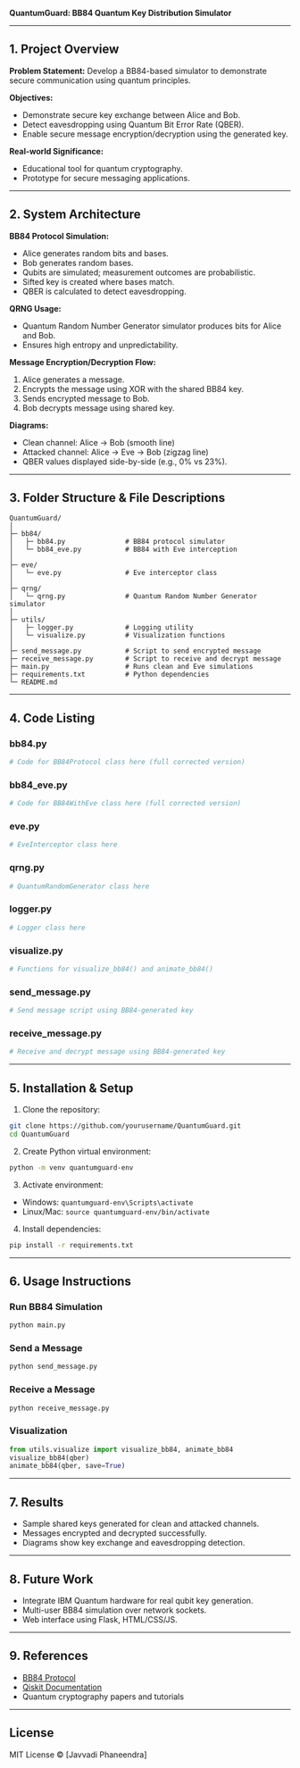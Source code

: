 **QuantumGuard: BB84 Quantum Key Distribution Simulator**

---

## 1. Project Overview

**Problem Statement:** Develop a BB84-based simulator to demonstrate secure communication using quantum principles.

**Objectives:**

* Demonstrate secure key exchange between Alice and Bob.
* Detect eavesdropping using Quantum Bit Error Rate (QBER).
* Enable secure message encryption/decryption using the generated key.

**Real-world Significance:**

* Educational tool for quantum cryptography.
* Prototype for secure messaging applications.

---

## 2. System Architecture

**BB84 Protocol Simulation:**

* Alice generates random bits and bases.
* Bob generates random bases.
* Qubits are simulated; measurement outcomes are probabilistic.
* Sifted key is created where bases match.
* QBER is calculated to detect eavesdropping.

**QRNG Usage:**

* Quantum Random Number Generator simulator produces bits for Alice and Bob.
* Ensures high entropy and unpredictability.

**Message Encryption/Decryption Flow:**

1. Alice generates a message.
2. Encrypts the message using XOR with the shared BB84 key.
3. Sends encrypted message to Bob.
4. Bob decrypts message using shared key.

**Diagrams:**

* Clean channel: Alice → Bob (smooth line)
* Attacked channel: Alice → Eve → Bob (zigzag line)
* QBER values displayed side-by-side (e.g., 0% vs 23%).

---

## 3. Folder Structure & File Descriptions

```
QuantumGuard/
│
├─ bb84/
│   ├─ bb84.py               # BB84 protocol simulator
│   └─ bb84_eve.py           # BB84 with Eve interception
│
├─ eve/
│   └─ eve.py                # Eve interceptor class
│
├─ qrng/
│   └─ qrng.py               # Quantum Random Number Generator simulator
│
├─ utils/
│   ├─ logger.py             # Logging utility
│   └─ visualize.py          # Visualization functions
│
├─ send_message.py           # Script to send encrypted message
├─ receive_message.py        # Script to receive and decrypt message
├─ main.py                   # Runs clean and Eve simulations
├─ requirements.txt          # Python dependencies
└─ README.md
```

---

## 4. Code Listing

### bb84.py

```python
# Code for BB84Protocol class here (full corrected version)
```

### bb84\_eve.py

```python
# Code for BB84WithEve class here (full corrected version)
```

### eve.py

```python
# EveInterceptor class here
```

### qrng.py

```python
# QuantumRandomGenerator class here
```

### logger.py

```python
# Logger class here
```

### visualize.py

```python
# Functions for visualize_bb84() and animate_bb84()
```

### send\_message.py

```python
# Send message script using BB84-generated key
```

### receive\_message.py

```python
# Receive and decrypt message using BB84-generated key
```

---

## 5. Installation & Setup

1. Clone the repository:

```bash
git clone https://github.com/yourusername/QuantumGuard.git
cd QuantumGuard
```

2. Create Python virtual environment:

```bash
python -m venv quantumguard-env
```

3. Activate environment:

* Windows: `quantumguard-env\Scripts\activate`
* Linux/Mac: `source quantumguard-env/bin/activate`

4. Install dependencies:

```bash
pip install -r requirements.txt
```

---

## 6. Usage Instructions

### Run BB84 Simulation

```bash
python main.py
```

### Send a Message

```bash
python send_message.py
```

### Receive a Message

```bash
python receive_message.py
```

### Visualization

```python
from utils.visualize import visualize_bb84, animate_bb84
visualize_bb84(qber)
animate_bb84(qber, save=True)
```

---

## 7. Results

* Sample shared keys generated for clean and attacked channels.
* Messages encrypted and decrypted successfully.
* Diagrams show key exchange and eavesdropping detection.

---

## 8. Future Work

* Integrate IBM Quantum hardware for real qubit key generation.
* Multi-user BB84 simulation over network sockets.
* Web interface using Flask, HTML/CSS/JS.

---

## 9. References

* [BB84 Protocol](https://en.wikipedia.org/wiki/BB84)
* [Qiskit Documentation](https://qiskit.org/documentation/)
* Quantum cryptography papers and tutorials

---

## License

MIT License © \[Javvadi Phaneendra]
